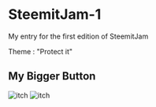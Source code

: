 # SteemitJam-1
My entry for the first edition of SteemitJam

Theme : "Protect it"

## My Bigger Button
![itch](https://img.itch.zone/aW1hZ2UvMjEyMTc2Lzk5OTIwNy5wbmc=/original/awhEHo.png)
![itch](https://img.itch.zone/aW1hZ2UvMjEyMTc2Lzk5OTIwOS5wbmc=/original/7bd83l.png)
